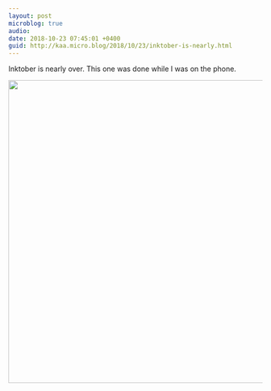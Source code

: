 ```yaml
---
layout: post
microblog: true
audio: 
date: 2018-10-23 07:45:01 +0400
guid: http://kaa.micro.blog/2018/10/23/inktober-is-nearly.html
---
```

Inktober is nearly over. This one was done while I was on the phone.

<img src="http://micro.kaa.bz/uploads/2018/8f40d272ed.jpg" width="600" height="600" />
